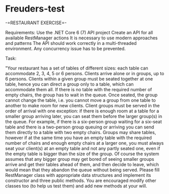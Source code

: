 # Freuders-test

-=RESTAURANT EXERCISE=-

Requirements:
	Use the .NET Core 6 (7) API project
	Create an API for all available RestManager actions
	It is necessary to use modern approaches and patterns
	The API should work correctly in a multi-threaded environment. Any concurrency issue has to be prevented.
	

Task:

"Your restaurant has a set of tables of different sizes: each table can accommodate 2, 3, 4, 5 or 6 persons. Clients arrive alone or in groups, up to 6 persons. Clients within a given group must be seated together at one table, hence you can direct a group only to a table, which can accommodate them all. If there is no table with the required number of empty chairs, the group has to wait in the queue.
Once seated, the group cannot change the table, i.e. you cannot move a group from one table to another to make room for new clients.
Client groups must be served in the order of arrival with one exception: if there is enough room at a table for a smaller group arriving later, you can seat them before the larger group(s) in the queue. For example, if there is a six-person group waiting for a six-seat table and there is a two-person group queuing or arriving you can send them directly to a table with two empty chairs.
Groups may share tables, however if at the same time you have an empty table with the required number of chairs and enough empty chairs at a larger one, you must always seat your client(s) at an empty table and not any partly seated one, even if the empty table is bigger than the size of the group.
Of course the system assumes that any bigger group may get bored of seeing smaller groups arrive and get their tables ahead of them, and then decide to leave, which would mean that they abandon the queue without being served.
Please fill RestManager class with appropriate data structures and implement its constructor and three public methods. You are encouraged modify other classes too (to help us test them) and add new methods at your will.
